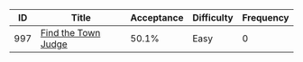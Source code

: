|ID|Title|Acceptance|Difficulty|Frequency|
|----|-----|----|---|---|
|997|[Find the Town Judge]( https://leetcode.com/problems/find-the-town-judge)|50.1%|Easy|0|
